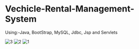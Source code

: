# Vechicle-Rental-Management-System
Using:-Java, BootStrap, MySQL, Jdbc, Jsp and Servlets

![3](https://user-images.githubusercontent.com/61532696/197194855-b15a0042-cbb0-400d-9b91-ca5dc8679ba9.png)
![2](https://user-images.githubusercontent.com/61532696/197194868-6fb8bbc8-92eb-495a-9599-6fdf96ccbdd4.png)
![1](https://user-images.githubusercontent.com/61532696/197194872-dfd0d102-8666-4785-a876-f0c8a73024ca.png)

